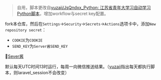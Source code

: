 > 自用，脚本更改自[yuzaii/JsQndxx_Python: 江苏省青年大学习自动学习Python脚本](https://github.com/yuzaii/JsQndxx_Python)，增加workflow与secret key配置。

fork本仓库，然后在`Settings`→`Security`→`Secrets`→`Actions`选项卡中，添加`New repository secret`：

- `COOKIE`为`COOKIE`
- `SEND_KEY`为`Server酱SEND_KEY`

🎈[Sever酱](https://sct.ftqq.com/sendkey)

默认每天UTC时间13时运行，每周一向微信推送结果。（[yuzaii](https://github.com/yuzaii)指出每天都执行脚本，则laravel_session不会改变）
